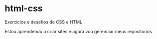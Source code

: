 # html-css
 Exercicios e desafios de CSS e HTML

 Estou aprendendo a criar sites e agora vou gerenciar meus repositorios
